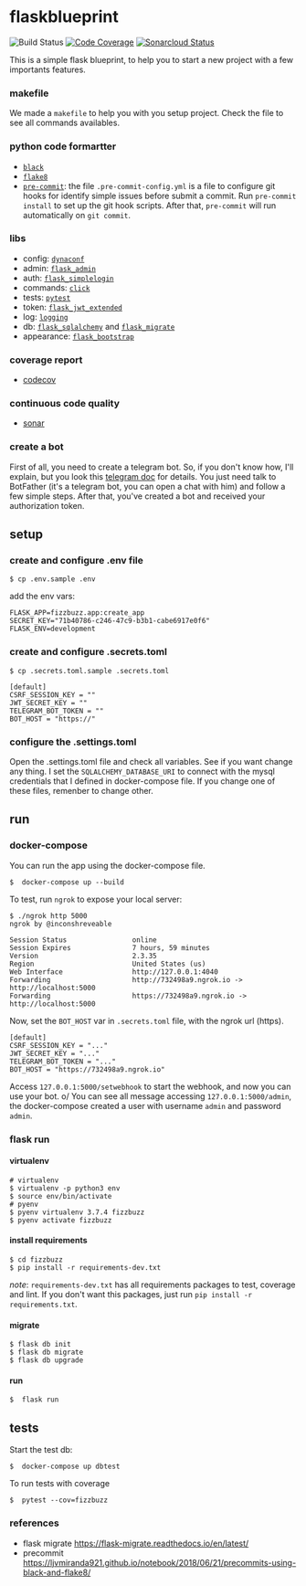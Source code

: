 # flaskblueprint

![Build Status](https://github.com/gabicavalcante/flask-blueprint/workflows/CI/badge.svg)
[![Code Coverage](https://codecov.io/gh/gabicavalcante/flask-blueprint/branch/master/graphs/badge.svg?token=BlrDDl2SJq)](https://codecov.io/gh/gabicavalcante/flaskblueprint)
[![Sonarcloud Status](https://sonarcloud.io/api/project_badges/measure?project=gabicavalcante_flaskblueprint&metric=alert_status)](https://sonarcloud.io/dashboard?id=gabicavalcante_flaskblueprint)

This is a simple flask blueprint, to help you to start a new project with a few importants features.

### makefile

We made a `makefile` to help you with you setup project. Check the file to see all commands availables.

### python code formartter

- [`black`](https://github.com/psf/black)
- [`flake8`](http://flake8.pycqa.org/en/latest/)
- [`pre-commit`](https://pre-commit.com/): the file `.pre-commit-config.yml` is a file to configure git hooks for identify simple issues before submit a commit. Run `pre-commit install` to set up the git hook scripts. After that, `pre-commit` will run automatically on `git commit`.

### libs

- config: [`dynaconf`](https://dynaconf.readthedocs.io/en/latest/)
- admin: [`flask_admin`](https://flask-admin.readthedocs.io/en/latest/)
- auth: [`flask_simplelogin`](https://github.com/flask-extensions/flask_simplelogin)
- commands: [`click`](https://flask.palletsprojects.com/en/1.0.x/cli/)
- tests: [`pytest`](https://docs.pytest.org/en/latest/)
- token: [`flask_jwt_extended`](https://flask-jwt-extended.readthedocs.io/en/stable/)
- log: [`logging`](https://flask.palletsprojects.com/en/1.0.x/logging/)
- db: [`flask_sqlalchemy`](https://flask-sqlalchemy.palletsprojects.com/en/2.x/) and [`flask_migrate`](https://flask-migrate.readthedocs.io/en/latest/)
- appearance: [`flask_bootstrap`](https://pythonhosted.org/Flask-Bootstrap/)

### coverage report

- [codecov](https://codecov.io/gh/gabicavalcante/flaskblueprint)

### continuous code quality

- [sonar](https://sonarcloud.io/dashboard?id=gabicavalcante_flaskblueprint)

### create a bot

First of all, you need to create a telegram bot. So, if you don't know how, I'll explain, but you look this [telegram doc](https://core.telegram.org/bots) for details.
You just need talk to BotFather (it's a telegram bot, you can open a chat with him) and follow a few simple steps. After that, you've created a bot and received your authorization token.

## setup

### create and configure .env file

```
$ cp .env.sample .env
```

add the env vars:

```
FLASK_APP=fizzbuzz.app:create_app
SECRET_KEY="71b40786-c246-47c9-b3b1-cabe6917e0f6"
FLASK_ENV=development
```

### create and configure .secrets.toml

```
$ cp .secrets.toml.sample .secrets.toml
```

```
[default]
CSRF_SESSION_KEY = ""
JWT_SECRET_KEY = ""
TELEGRAM_BOT_TOKEN = ""
BOT_HOST = "https://"
```

### configure the .settings.toml

Open the .settings.toml file and check all variables. See if you want change any thing. I set the `SQLALCHEMY_DATABASE_URI` to connect with the mysql credentials that I defined in docker-compose file. If you change one of these files, remenber to change other.

## run

### docker-compose

You can run the app using the docker-compose file.

```
$  docker-compose up --build
```

To test, run `ngrok` to expose your local server:

```
$ ./ngrok http 5000
ngrok by @inconshreveable

Session Status                online
Session Expires               7 hours, 59 minutes
Version                       2.3.35
Region                        United States (us)
Web Interface                 http://127.0.0.1:4040
Forwarding                    http://732498a9.ngrok.io -> http://localhost:5000
Forwarding                    https://732498a9.ngrok.io -> http://localhost:5000
```

Now, set the `BOT_HOST` var in `.secrets.toml` file, with the ngrok url (https).

```
[default]
CSRF_SESSION_KEY = "..."
JWT_SECRET_KEY = "..."
TELEGRAM_BOT_TOKEN = "..."
BOT_HOST = "https://732498a9.ngrok.io"
```

Access `127.0.0.1:5000/setwebhook` to start the webhook, and now you can use your bot. o/
You can see all message accessing `127.0.0.1:5000/admin`, the docker-compose created a user with username `admin` and password `admin`.

### flask run

#### virtualenv

```
# virtualenv
$ virtualenv -p python3 env
$ source env/bin/activate
# pyenv
$ pyenv virtualenv 3.7.4 fizzbuzz
$ pyenv activate fizzbuzz
```

#### install requirements

```
$ cd fizzbuzz
$ pip install -r requirements-dev.txt
```

_note_: `requirements-dev.txt` has all requirements packages to test, coverage and lint. If you don't want this packages, just run `pip install -r requirements.txt`.

#### migrate

```
$ flask db init
$ flask db migrate
$ flask db upgrade
```

#### run

```
$  flask run
```

## tests

Start the test db:

```
$  docker-compose up dbtest
```

To run tests with coverage

```
$  pytest --cov=fizzbuzz
```

### references

- flask migrate https://flask-migrate.readthedocs.io/en/latest/
- precommit https://ljvmiranda921.github.io/notebook/2018/06/21/precommits-using-black-and-flake8/
